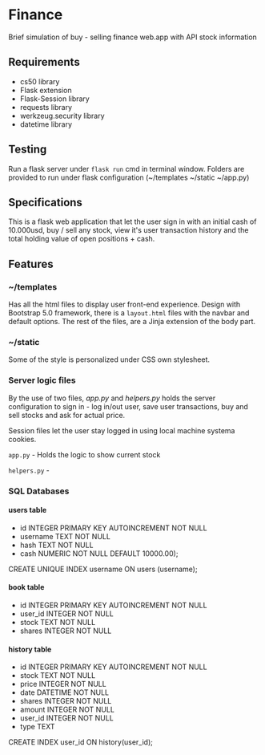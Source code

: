 # Finance
Brief simulation of buy - selling finance web.app with API stock information

## Requirements
* cs50 library
* Flask extension
* Flask-Session library
* requests library
* werkzeug.security library
* datetime library

## Testing
Run a flask server under `flask run` cmd in terminal window. Folders are provided to run under flask configuration (~/templates ~/static
~/app.py)

## Specifications
This is a flask web application that let the user sign in with an initial cash of 10.000usd, buy / sell any stock, view it's user transaction history and the total holding value of open positions + cash.

## Features
### ~/templates 
Has all the html files to display user front-end experience. Design with Bootstrap 5.0 framework, there is a `layout.html` files with the navbar and default options. The rest of the files, are a Jinja extension of the body part.

### ~/static
Some of the style is personalized under CSS own stylesheet.

### Server logic files
By the use of two files, *app.py* and *helpers.py* holds the server configuration to sign in - log in/out user, save user transactions, buy and sell stocks and ask for actual price.

Session files let the user stay logged in using local machine systema cookies.

`app.py` - Holds the logic to show current stock 

`helpers.py` - 

### SQL Databases
#### users table
* id INTEGER PRIMARY KEY AUTOINCREMENT NOT NULL
* username TEXT NOT NULL
* hash TEXT NOT NULL
* cash NUMERIC NOT NULL DEFAULT 10000.00);

CREATE UNIQUE INDEX username ON users (username);


#### book table
* id INTEGER PRIMARY KEY AUTOINCREMENT NOT NULL
* user_id INTEGER NOT NULL
* stock TEXT NOT NULL
* shares INTEGER NOT NULL


#### history table
* id INTEGER PRIMARY KEY AUTOINCREMENT NOT NULL
* stock TEXT NOT NULL
* price INTEGER NOT NULL
* date DATETIME NOT NULL
* shares INTEGER NOT NULL
* amount INTEGER NOT NULL
* user_id INTEGER NOT NULL
* type TEXT

CREATE INDEX user_id ON history(user_id);


